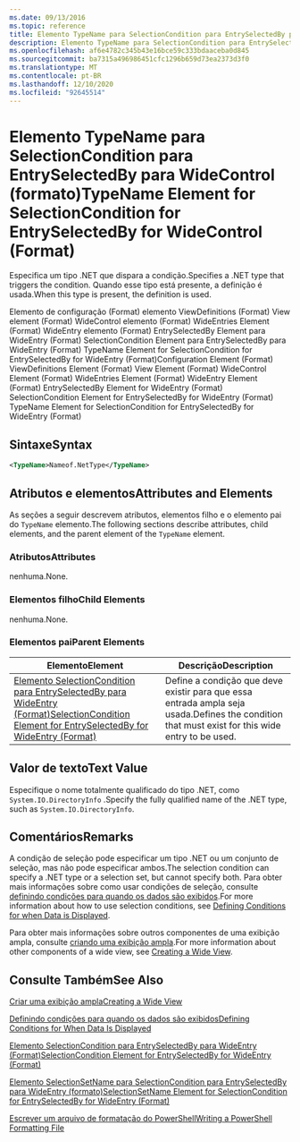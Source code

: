 ```yaml
---
ms.date: 09/13/2016
ms.topic: reference
title: Elemento TypeName para SelectionCondition para EntrySelectedBy para WideControl (formato)
description: Elemento TypeName para SelectionCondition para EntrySelectedBy para WideControl (formato)
ms.openlocfilehash: af6e4782c345b43e16bce59c333bdaaceba0d845
ms.sourcegitcommit: ba7315a496986451cfc1296b659d73ea2373d3f0
ms.translationtype: MT
ms.contentlocale: pt-BR
ms.lasthandoff: 12/10/2020
ms.locfileid: "92645514"
---
```

# <a name="typename-element-for-selectioncondition-for-entryselectedby-for-widecontrol-format"></a><span data-ttu-id="bee35-103">Elemento TypeName para SelectionCondition para EntrySelectedBy para WideControl (formato)</span><span class="sxs-lookup"><span data-stu-id="bee35-103">TypeName Element for SelectionCondition for EntrySelectedBy for WideControl (Format)</span></span>

<span data-ttu-id="bee35-104">Especifica um tipo .NET que dispara a condição.</span><span class="sxs-lookup"><span data-stu-id="bee35-104">Specifies a .NET type that triggers the condition.</span></span> <span data-ttu-id="bee35-105">Quando esse tipo está presente, a definição é usada.</span><span class="sxs-lookup"><span data-stu-id="bee35-105">When this type is present, the definition is used.</span></span>

<span data-ttu-id="bee35-106">Elemento de configuração (Format) elemento ViewDefinitions (Format) View element (Format) WideControl elemento (Format) WideEntries Element (Format) WideEntry elemento (Format) EntrySelectedBy Element para WideEntry (Format) SelectionCondition Element para EntrySelectedBy para WideEntry (Format) TypeName Element for SelectionCondition for EntrySelectedBy for WideEntry (Format)</span><span class="sxs-lookup"><span data-stu-id="bee35-106">Configuration Element (Format) ViewDefinitions Element (Format) View Element (Format) WideControl Element (Format) WideEntries Element (Format) WideEntry Element (Format) EntrySelectedBy Element for WideEntry (Format) SelectionCondition Element for EntrySelectedBy for WideEntry (Format) TypeName Element for SelectionCondition for EntrySelectedBy for WideEntry (Format)</span></span>

## <a name="syntax"></a><span data-ttu-id="bee35-107">Sintaxe</span><span class="sxs-lookup"><span data-stu-id="bee35-107">Syntax</span></span>

```xml
<TypeName>Nameof.NetType</TypeName>
```

## <a name="attributes-and-elements"></a><span data-ttu-id="bee35-108">Atributos e elementos</span><span class="sxs-lookup"><span data-stu-id="bee35-108">Attributes and Elements</span></span>

<span data-ttu-id="bee35-109">As seções a seguir descrevem atributos, elementos filho e o elemento pai do `TypeName` elemento.</span><span class="sxs-lookup"><span data-stu-id="bee35-109">The following sections describe attributes, child elements, and the parent element of the `TypeName` element.</span></span>

### <a name="attributes"></a><span data-ttu-id="bee35-110">Atributos</span><span class="sxs-lookup"><span data-stu-id="bee35-110">Attributes</span></span>

<span data-ttu-id="bee35-111">nenhuma.</span><span class="sxs-lookup"><span data-stu-id="bee35-111">None.</span></span>

### <a name="child-elements"></a><span data-ttu-id="bee35-112">Elementos filho</span><span class="sxs-lookup"><span data-stu-id="bee35-112">Child Elements</span></span>

<span data-ttu-id="bee35-113">nenhuma.</span><span class="sxs-lookup"><span data-stu-id="bee35-113">None.</span></span>

### <a name="parent-elements"></a><span data-ttu-id="bee35-114">Elementos pai</span><span class="sxs-lookup"><span data-stu-id="bee35-114">Parent Elements</span></span>

|<span data-ttu-id="bee35-115">Elemento</span><span class="sxs-lookup"><span data-stu-id="bee35-115">Element</span></span>|<span data-ttu-id="bee35-116">Descrição</span><span class="sxs-lookup"><span data-stu-id="bee35-116">Description</span></span>|
|-------------|-----------------|
|[<span data-ttu-id="bee35-117">Elemento SelectionCondition para EntrySelectedBy para WideEntry (Format)</span><span class="sxs-lookup"><span data-stu-id="bee35-117">SelectionCondition Element for EntrySelectedBy for WideEntry (Format)</span></span>](./selectioncondition-element-for-entryselectedby-for-widecontrol-format.md)|<span data-ttu-id="bee35-118">Define a condição que deve existir para que essa entrada ampla seja usada.</span><span class="sxs-lookup"><span data-stu-id="bee35-118">Defines the condition that must exist for this wide entry to be used.</span></span>|

## <a name="text-value"></a><span data-ttu-id="bee35-119">Valor de texto</span><span class="sxs-lookup"><span data-stu-id="bee35-119">Text Value</span></span>

<span data-ttu-id="bee35-120">Especifique o nome totalmente qualificado do tipo .NET, como `System.IO.DirectoryInfo` .</span><span class="sxs-lookup"><span data-stu-id="bee35-120">Specify the fully qualified name of the .NET type, such as `System.IO.DirectoryInfo`.</span></span>

## <a name="remarks"></a><span data-ttu-id="bee35-121">Comentários</span><span class="sxs-lookup"><span data-stu-id="bee35-121">Remarks</span></span>

<span data-ttu-id="bee35-122">A condição de seleção pode especificar um tipo .NET ou um conjunto de seleção, mas não pode especificar ambos.</span><span class="sxs-lookup"><span data-stu-id="bee35-122">The selection condition can specify a .NET type or a selection set, but cannot specify both.</span></span> <span data-ttu-id="bee35-123">Para obter mais informações sobre como usar condições de seleção, consulte [definindo condições para quando os dados são exibidos](./defining-conditions-for-displaying-data.md).</span><span class="sxs-lookup"><span data-stu-id="bee35-123">For more information about how to use selection conditions, see [Defining Conditions for when Data is Displayed](./defining-conditions-for-displaying-data.md).</span></span>

<span data-ttu-id="bee35-124">Para obter mais informações sobre outros componentes de uma exibição ampla, consulte [criando uma exibição ampla](./creating-a-wide-view.md).</span><span class="sxs-lookup"><span data-stu-id="bee35-124">For more information about other components of a wide view, see [Creating a Wide View](./creating-a-wide-view.md).</span></span>

## <a name="see-also"></a><span data-ttu-id="bee35-125">Consulte Também</span><span class="sxs-lookup"><span data-stu-id="bee35-125">See Also</span></span>

[<span data-ttu-id="bee35-126">Criar uma exibição ampla</span><span class="sxs-lookup"><span data-stu-id="bee35-126">Creating a Wide View</span></span>](./creating-a-wide-view.md)

[<span data-ttu-id="bee35-127">Definindo condições para quando os dados são exibidos</span><span class="sxs-lookup"><span data-stu-id="bee35-127">Defining Conditions for When Data Is Displayed</span></span>](./defining-conditions-for-displaying-data.md)

[<span data-ttu-id="bee35-128">Elemento SelectionCondition para EntrySelectedBy para WideEntry (Format)</span><span class="sxs-lookup"><span data-stu-id="bee35-128">SelectionCondition Element for EntrySelectedBy for WideEntry (Format)</span></span>](./selectioncondition-element-for-entryselectedby-for-widecontrol-format.md)

[<span data-ttu-id="bee35-129">Elemento SelectionSetName para SelectionCondition para EntrySelectedBy para WideEntry (formato)</span><span class="sxs-lookup"><span data-stu-id="bee35-129">SelectionSetName Element for SelectionCondition for EntrySelectedBy for WideEntry (Format)</span></span>](./selectionsetname-element-for-selectioncondition-for-entryselectedby-for-wideentry-format.md)

[<span data-ttu-id="bee35-130">Escrever um arquivo de formatação do PowerShell</span><span class="sxs-lookup"><span data-stu-id="bee35-130">Writing a PowerShell Formatting File</span></span>](./writing-a-powershell-formatting-file.md)
